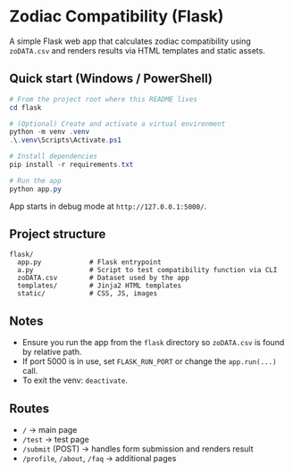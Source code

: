 # Zodiac Compatibility (Flask)

A simple Flask web app that calculates zodiac compatibility using `zoDATA.csv` and renders results via HTML templates and static assets.

## Quick start (Windows / PowerShell)

```powershell
# From the project root where this README lives
cd flask

# (Optional) Create and activate a virtual environment
python -m venv .venv
.\.venv\Scripts\Activate.ps1

# Install dependencies
pip install -r requirements.txt

# Run the app
python app.py
```

App starts in debug mode at `http://127.0.0.1:5000/`.

## Project structure

```
flask/
  app.py            # Flask entrypoint
  a.py              # Script to test compatibility function via CLI
  zoDATA.csv        # Dataset used by the app
  templates/        # Jinja2 HTML templates
  static/           # CSS, JS, images
```

## Notes

- Ensure you run the app from the `flask` directory so `zoDATA.csv` is found by relative path.
- If port 5000 is in use, set `FLASK_RUN_PORT` or change the `app.run(...)` call.
- To exit the venv: `deactivate`.

## Routes

- `/` → main page
- `/test` → test page
- `/submit` (POST) → handles form submission and renders result
- `/profile`, `/about`, `/faq` → additional pages 
